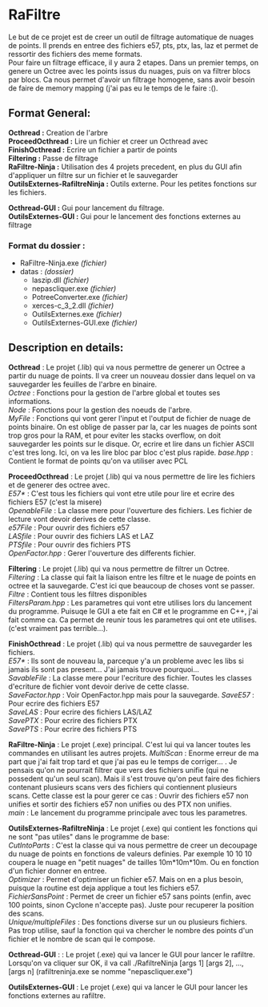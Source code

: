 RaFiltre
========
Le but de ce projet est de creer un outil de filtrage automatique de nuages de points. Il prends en entree des fichiers e57, pts, ptx, las, laz et permet de ressortir des fichiers des meme formats.  
Pour faire un filtrage efficace, il y aura 2 etapes. Dans un premier temps, on genere un Octree avec les points issus du nuages, puis on va filtrer blocs par blocs. Ca nous permet d'avoir un filtrage homogene, sans avoir besoin de faire de memory mapping (j'ai pas eu le temps de le faire :().  

Format General:
--------------

__Octhread :__ Creation de l'arbre    
__ProceedOcthread :__ Lire un fichier et creer un Octhread avec   
__FinishOcthread :__ Ecrire un fichier a partir de points   
__Filtering :__ Passe de filtrage     
__RaFiltre-Ninja :__ Utilisation des 4 projets precedent, en plus du GUI  afin d'appliquer un filtre sur un fichier et le sauvegarder    
__OutilsExternes-RafiltreNinja :__ Outils externe. Pour les petites fonctions sur les fichiers.  
  
__Octhread-GUI :__ Gui pour lancement du filtrage.  
__OutilsExternes-GUI :__ Gui pour le lancement des fonctions externes au filtrage

### Format du dossier : 
  * RaFiltre-Ninja.exe *(fichier)*   
  * datas : *(dossier)*  
    * laszip.dll *(fichier)*  
    * nepascliquer.exe *(fichier)*  
    * PotreeConverter.exe *(fichier)*  
    * xerces-c_3_2.dll *(fichier)*  
    * OutilsExternes.exe *(fichier)*  
    * OutilsExternes-GUI.exe *(fichier)*  
	
	

Description en details:
------------

__Octhread__  :  Le projet (.lib) qui va nous permettre de generer un Octree a partir du nuage de points.  Il va creer un nouveau dossier dans lequel on va sauvegarder les feuilles de l'arbre en binaire.  
*Octree* : Fonctions pour la gestion de l'arbre global et toutes ses informations.  
*Node* :  Fonctions pour la gestion des noeuds de l'arbre.  
*MyFile* : Fonctions qui vont gerer l'input et l'output de fichier de nuage de points binaire. On est oblige de passer par la, car les nuages de points sont trop gros pour la RAM, et pour eviter les stacks overflow, on doit sauvegarder les points sur le disque. Or, ecrire et lire dans un fichier ASCII c'est tres long. Ici, on va les lire bloc par bloc c'est plus rapide.
*base.hpp* : Contient le format de points qu'on va utiliser avec PCL

__ProceedOcthread__ : Le projet (.lib) qui va nous permettre de lire les fichiers et de generer des octree avec.    
*E57\** : C'est tous les fichiers qui vont etre utile pour lire et ecrire des fichiers E57 (c'est la misere)  
*OpenableFile* : La classe mere pour l'ouverture des fichiers. Les fichier de lecture vont devoir derives de cette classe.  
*e57File* : Pour ouvrir des fichiers e57  
*LASfile* : Pour ouvrir des fichiers LAS et LAZ  
*PTSfile* : Pour ouvrir des fichiers PTS   
*OpenFactor.hpp* : Gerer l'ouverture des differents fichier.  

__Filtering__ : Le projet (.lib) qui va nous permettre de filtrer un Octree.    
*Filtering* : La classe qui fait la liaison entre les filtre et le nuage de points en octree et la sauvegarde. C'est ici que beaucoup de choses vont se passer.  
*Filtre* : Contient tous les filtres disponibles  
*FiltersParam.hpp* : Les parametres qui vont etre utilises lors du lancement du programme. Puisuqe le GUI a ete fait en C# et le programme en C++, j'ai fait comme ca. Ca permet de reunir tous les parametres qui ont ete utilises. (c'est vraiment pas terrible...). 

__FinishOcthread__ :  Le projet (.lib) qui va nous permettre de sauvegarder les fichiers.  
*E57\** : Ils sont de nouveau la, parceque y'a un probleme avec les libs si jamais ils sont pas present... J'ai jamais trouve pourquoi...  
*SavableFile* : La classe mere pour l'ecriture des fichier. Toutes les classes d'ecriture de fichier vont devoir derive de cette classe.    
*SaveFactor.hpp* : Voir OpenFactor.hpp mais pour la sauvegarde.
*SaveE57* : Pour ecrire des fichiers E57  
*SaveLAS* : Pour ecrire des fichiers LAS/LAZ  
*SavePTX* : Pour ecrire des fichiers PTX  
*SavePTS* : Pour ecrire des fichiers PTS  

__RaFiltre-Ninja__ : Le projet (.exe) principal. C'est lui qui va lancer toutes les commandes en utilisant les autres projets.
*MultiScan* : Enorme erreur de ma part que j'ai fait trop tard et que j'ai pas eu le temps de corriger... . Je pensais qu'on ne pourrait filtrer que vers des fichiers unifie (qui ne possedent qu'un seul scan). Mais il s'est trouve qu'on peut faire des fichiers contenant plusieurs scans vers des fichiers qui contiennent plusieurs scans.  Cette classe est la pour gerer ce cas : Ouvrir des fichiers e57 non unifies et sortir des fichiers e57 non unifies ou des PTX non unifies.  
*main* : Le lancement du programme principale avec tous les parametres.

__OutilsExternes-RafiltreNinja__ :  Le projet (.exe) qui contient les fonctions qui ne sont "pas utiles" dans le programme de base:  
*CutIntoParts* : C'est la classe qui va nous permettre de creer un decoupage du nuage de points en fonctions de valeurs definies. Par exemple 10 10 10 coupera le nuage en "petit nuages" de tailles 10m\*10m\*10m. Ou en fonction d'un fichier donner en entree.  
*Optimizer* : Permet d'optimiser un fichier e57. Mais on en a plus besoin, puisque la routine est deja applique a tout les fichiers e57.  
*FichierSansPoint* : Permet de creer un fichier e57 sans points (enfin, avec 100 points, sinon Cyclone n'accepte pas). Juste pour recuperer la position des scans.  
*Unique/multipleFiles* : Des fonctions diverse sur un ou plusieurs fichiers. Pas trop utilise, sauf la fonction qui va chercher le nombre des points d'un fichier et le nombre de scan qui le compose.  

__Octhread-GUI__ : : Le projet (.exe) qui va lancer le GUI pour lancer le rafiltre. Lorsqu'on va cliquer sur OK, il va call ./RafiltreNinja [args 1] [args 2], ..., [args n] (rafiltreninja.exe se nomme "nepascliquer.exe")    

__OutilsExternes-GUI__ : Le projet (.exe) qui va lancer le GUI pour lancer les fonctions externes au rafiltre. 